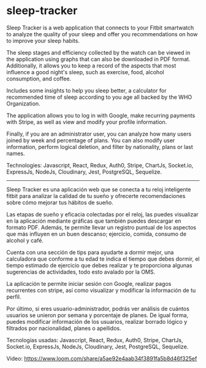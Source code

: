 # sleep-tracker

Sleep Tracker is a web application that connects to your Fitbit smartwatch to analyze the quality of your sleep and offer you recommendations on how to improve your sleep habits. 

The sleep stages and efficiency collected by the watch can be viewed in the application using graphs that can also be downloaded in PDF format. Additionally, it allows you to keep a record of the aspects that most influence a good night's sleep, such as exercise, food, alcohol consumption, and coffee.

Includes some insights to help you sleep better, a calculator for recommended time of sleep according to you age all backed by the WHO Organization.

The application allows you to log in with Google, make recurring payments with Stripe, as well as view and modify your profile information.

Finally, if you are an administrator user, you can analyze how many users joined by week and percentage of plans. You can also modify user information, perform logical deletion, and filter by nationality, plans or last names.

Technologies: Javascript, React, Redux, Auth0, Stripe, ChartJs, Socket.io, ExpressJs, NodeJs, Cloudinary, Jest, PostgreSQL, Sequelize.


______________________________________________________________________________________________________________________________________


Sleep Tracker es una aplicación web que se conecta a tu reloj inteligente fitbit para analizar la calidad de tu sueño y ofrecerte recomendaciones sobre cómo mejorar tus hábitos de sueño.

Las etapas de sueño y eficacia colectadas por el reloj, las puedes visualizar en la aplicación mediante gráficas  que también puedes descargar en formato PDF. Además, te permite llevar un registro puntual de los aspectos que más influyen en un buen descanso;  ejercicio, comida, consumo de alcohol y café.

Cuenta con una sección de tips para ayudarte a dormir mejor, una calculadora que conforme a tu edad te indica el tiempo que debes dormir, el tiempo estimado de ejercicio que debes realizar y te proporciona algunas sugerencias de actividades, todo esto avalado por la OMS.

La aplicación te permite iniciar sesión con Google, realizar pagos recurrentes con stripe, así como visualizar y modificar la información de tu perfil.

Por último, si eres usuario-administrador, podrás ver análisis de cuántos usuarios se unieron por semana y porcentaje de planes. De igual forma, puedes modificar información de los usuarios, realizar borrado lógico y filtrados por nacionalidad, planes o apellidos.

Tecnologias usadas:
Javascript, React, Redux, Auth0, Stripe, ChartJs, Socket.io, ExpressJs, NodeJs, Cloudinary, Jest, PostgreSQL, Sequelize.

Video: https://www.loom.com/share/a5ae92e4aab34f3891fa5b8d46f325ef
